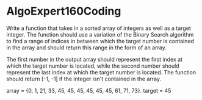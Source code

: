 # AlgoExpert160Coding

Write a function that takes in a sorted array of integers as well as a target integer. The function should use a variation of the Binary Search algorithm to find a range of indices in between which the target number is contained in the array and should return this range in the form of an array.

The first number in the output array should represent the first index at which the target number is located, while the second number should represent the last index at which the target number is located. The function should return [-1, -1] if the integer isn't contained in the array.

array = {0, 1, 21, 33, 45, 45, 45, 45, 45, 45, 61, 71, 73}.
target = 45